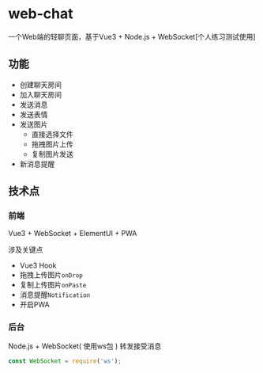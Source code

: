 # web-chat
一个Web端的轻聊页面，基于Vue3 + Node.js + WebSocket[个人练习测试使用]


## 功能

-  创建聊天房间
-  加入聊天房间
-  发送消息
-  发送表情
-  发送图片
    -   直接选择文件
    -   拖拽图片上传
    -   复制图片发送
-   新消息提醒



## 技术点

### 前端
Vue3 + WebSocket + ElementUI + PWA 

涉及关键点

-   Vue3 Hook
-   拖拽上传图片`onDrop`
-   复制上传图片`onPaste`
-   消息提醒`Notification`
-   开启PWA 

### 后台

Node.js  + WebSocket( 使用ws包 ) 转发接受消息

```ts
const WebSocket = require('ws');
```



